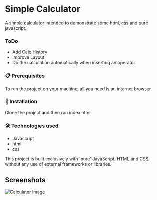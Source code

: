 # Simple Calculator

A simple calculator intended to demonstrate some html, css and pure javascript.

### ToDo

- Add Calc History
- Improve Layout
- Do the calculation automatically when inserting an operator

### 📋 Prerequisites

To run the project on your machine, all you need is an internet browser.

### 🔧 Installation

Clone the project and then run index.html

### 🛠️ Technologies used

- Javascript 
- html
- css

This project is built exclusively with 'pure' JavaScript, HTML and CSS, without any use of external frameworks or libraries.

## Screenshots
![Calculator Image](https://github.com/RicardoCassio/Calculator/tree/master/screenshots/screen1)